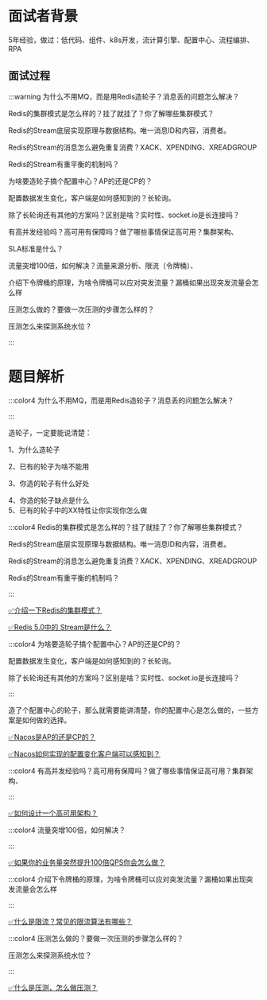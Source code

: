 # 面试者背景


5年经验，做过：低代码、组件、k8s开发，流计算引擎、配置中心、流程编排、RPA



## 面试过程


:::warning
为什么不用MQ，而是用Redis造轮子？消息丢的问题怎么解决？

Redis的集群模式是怎么样的？挂了就挂了？你了解哪些集群模式？

Redis的Stream底层实现原理与数据结构。唯一消息ID和内容，消费者。

Redis的Stream的消息怎么避免重复消费？XACK、XPENDING、XREADGROUP

Redis的Stream有重平衡的机制吗？

为啥要造轮子搞个配置中心？AP的还是CP的？

配置数据发生变化，客户端是如何感知到的？长轮询。

除了长轮询还有其他的方案吗？区别是啥？实时性、socket.io是长连接吗？

有高并发经验吗？高可用有保障吗？做了哪些事情保证高可用？集群架构、

SLA标准是什么？

流量突增100倍，如何解决？流量来源分析、限流（令牌桶）、

介绍下令牌桶的原理，为啥令牌桶可以应对突发流量？漏桶如果出现突发流量会怎么样

压测怎么做的？要做一次压测的步骤怎么样的？

压测怎么来探测系统水位？

:::

# 题目解析


:::color4
为什么不用MQ，而是用Redis造轮子？消息丢的问题怎么解决？

:::



造轮子，一定要能说清楚：

1、为什么造轮子

2、已有的轮子为啥不能用

3、你造的轮子有什么好处

4、你造的轮子缺点是什么  
5、已有的轮子中的XX特性让你实现你怎么做



:::color4
Redis的集群模式是怎么样的？挂了就挂了？你了解哪些集群模式？

Redis的Stream底层实现原理与数据结构。唯一消息ID和内容，消费者。

Redis的Stream的消息怎么避免重复消费？XACK、XPENDING、XREADGROUP

Redis的Stream有重平衡的机制吗？

:::



[✅介绍一下Redis的集群模式？](https://www.yuque.com/hollis666/qyhor6/namhuv165lorwudw)



[✅Redis 5.0中的 Stream是什么？](https://www.yuque.com/hollis666/qyhor6/qehw9x86oxl0r0sc)



:::color4
为啥要造轮子搞个配置中心？AP的还是CP的？

配置数据发生变化，客户端是如何感知到的？长轮询。

除了长轮询还有其他的方案吗？区别是啥？实时性、socket.io是长连接吗？

:::



造了个配置中心的轮子，那么就需要能讲清楚，你的配置中心是怎么做的，一些方案是如何做的选择。



[✅Nacos是AP的还是CP的？](https://www.yuque.com/hollis666/qyhor6/ed9gu0mf5q4u1pw6)



[✅Nacos如何实现的配置变化客户端可以感知到？](https://www.yuque.com/hollis666/qyhor6/icbk1rndq13ku07o)



:::color4
有高并发经验吗？高可用有保障吗？做了哪些事情保证高可用？集群架构、

:::



[✅如何设计一个高可用架构？](https://www.yuque.com/hollis666/qyhor6/vyg778x53xe6elwe)



:::color4
流量突增100倍，如何解决？

:::



[✅如果你的业务量突然提升100倍QPS你会怎么做？](https://www.yuque.com/hollis666/qyhor6/vmymwg4epv4o24lc)



:::color4
介绍下令牌桶的原理，为啥令牌桶可以应对突发流量？漏桶如果出现突发流量会怎么样

:::



[✅什么是限流？常见的限流算法有哪些？](https://www.yuque.com/hollis666/qyhor6/aw1zho)



:::color4
压测怎么做的？要做一次压测的步骤怎么样的？

压测怎么来探测系统水位？

:::



[✅什么是压测，怎么做压测？](https://www.yuque.com/hollis666/qyhor6/wrzi8qgk7ridgslp)



